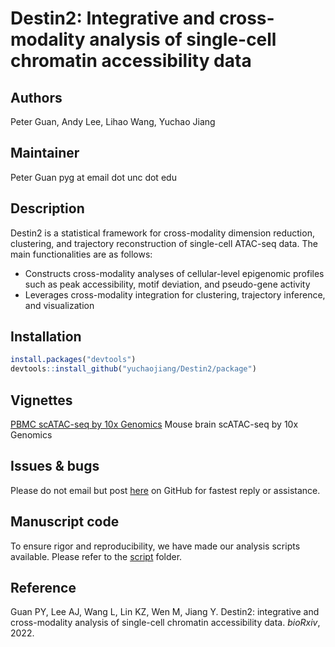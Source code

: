 # Destin2: Integrative and cross-modality analysis of single-cell chromatin accessibility data

## Authors
Peter Guan, Andy Lee, Lihao Wang, Yuchao Jiang

## Maintainer
Peter Guan pyg at email dot unc dot edu

## Description
Destin2 is a statistical framework for cross-modality dimension reduction, clustering, and trajectory reconstruction of single-cell ATAC-seq data. The main functionalities are as follows:
  
  * Constructs cross-modality analyses of cellular-level epigenomic profiles such as peak accessibility, motif deviation, and pseudo-gene activity
  * Leverages cross-modality integration for clustering, trajectory inference, and visualization


## Installation
```r
install.packages("devtools")
devtools::install_github("yuchaojiang/Destin2/package")
```

## Vignettes
[PBMC scATAC-seq by 10x Genomics](http://htmlpreview.github.io/?https://github.com/yuchaojiang/Destin2/blob/main/package/vignettes/destin2vignette.html)
Mouse brain scATAC-seq by 10x Genomics

## Issues & bugs

Please do not email but post [here](https://github.com/yuchaojiang/Destin2/issues) on GitHub for fastest reply or assistance.


##  Manuscript code

To ensure rigor and reproducibility, we have made our analysis scripts available. Please refer to the [script](https://github.com/yuchaojiang/Destin2/tree/main/script) folder.

## Reference
Guan PY, Lee AJ, Wang L, Lin KZ, Wen M, Jiang Y. Destin2: integrative and cross-modality analysis of single-cell chromatin accessibility data. *bioRxiv*, 2022.

